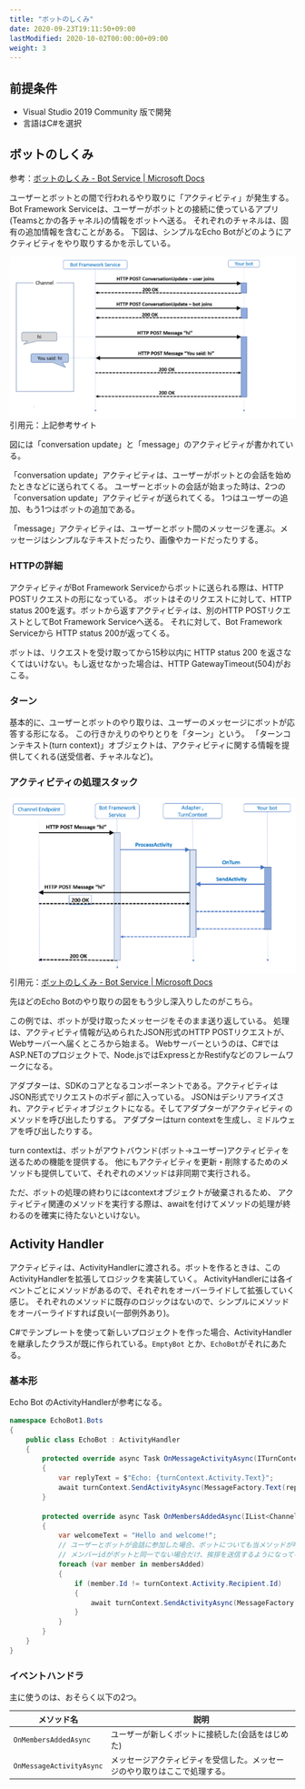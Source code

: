 ```yaml
---
title: "ボットのしくみ"
date: 2020-09-23T19:11:50+09:00
lastModified: 2020-10-02T00:00:00+09:00
weight: 3
---
```


## 前提条件

* Visual Studio 2019 Community 版で開発
* 言語はC#を選択

## ボットのしくみ
参考：[ボットのしくみ - Bot Service | Microsoft Docs](https://docs.microsoft.com/ja-jp/azure/bot-service/bot-builder-basics?view=azure-bot-service-4.0&tabs=csharp)

ユーザーとボットとの間で行われるやり取りに「アクティビティ」が発生する。
Bot Framework Serviceは、ユーザーがボットとの接続に使っているアプリ(Teamsとかの各チャネル)の情報をボットへ送る。
それぞれのチャネルは、固有の追加情報を含むことがある。
下図は、シンプルなEcho Botがどのようにアクティビティをやり取りするかを示している。

![](2020-09-26-20-20-38.png)  
引用元：上記参考サイト

図には「conversation update」と「message」のアクティビティが書かれている。

 「conversation update」アクティビティは、ユーザーがボットとの会話を始めたときなどに送られてくる。
 ユーザーとボットの会話が始まった時は、2つの「conversation update」アクティビティが送られてくる。
 1つはユーザーの追加、もう1つはボットの追加である。

「message」アクティビティは、ユーザーとボット間のメッセージを運ぶ。メッセージはシンプルなテキストだったり、画像やカードだったりする。

### HTTPの詳細
アクティビティがBot Framework Serviceからボットに送られる際は、HTTP POSTリクエストの形になっている。
ボットはそのリクエストに対して、HTTP status 200を返す。ボットから返すアクティビティは、別のHTTP POSTリクエストとしてBot Framework Serviceへ送る。
それに対して、Bot Framework Serviceから HTTP status 200が返ってくる。

ボットは、リクエストを受け取ってから15秒以内に HTTP status 200 を返さなくてはいけない。もし返せなかった場合は、HTTP GatewayTimeout(504)がおこる。

### ターン
基本的に、ユーザーとボットのやり取りは、ユーザーのメッセージにボットが応答する形になる。
この行きかえりのやりとりを「ターン」という。
「ターンコンテキスト(turn context)」オブジェクトは、アクティビティに関する情報を提供してくれる(送受信者、チャネルなど)。

### アクティビティの処理スタック
![](2020-09-26-21-02-03.png)
引用元：[ボットのしくみ - Bot Service | Microsoft Docs](https://docs.microsoft.com/ja-jp/azure/bot-service/bot-builder-basics?view=azure-bot-service-4.0&tabs=csharp)

先ほどのEcho Botのやり取りの図をもう少し深入りしたのがこちら。

この例では、ボットが受け取ったメッセージをそのまま送り返している。
処理は、アクティビティ情報が込められたJSON形式のHTTP POSTリクエストが、Webサーバーへ届くところから始まる。
Webサーバーというのは、C#ではASP.NETのプロジェクトで、Node.jsではExpressとかRestifyなどのフレームワークになる。

アダプターは、SDKのコアとなるコンポーネントである。アクティビティはJSON形式でリクエストのボディ部に入っている。
JSONはデシリアライズされ、アクティビティオブジェクトになる。そしてアダプターがアクティビティのメソッドを呼び出したりする。
アダプターはturn contextを生成し、ミドルウェアを呼び出したりする。

turn contextは、ボットがアウトバウンド(ボット→ユーザー)アクティビティを送るための機能を提供する。
他にもアクティビティを更新・削除するためのメソッドも提供していて、それぞれのメソッドは非同期で実行される。

ただ、ボットの処理の終わりにはcontextオブジェクトが破棄されるため、
アクティビティ関連のメソッドを実行する際は、awaitを付けてメソッドの処理が終わるのを確実に待たないといけない。

## Activity Handler
アクティビティは、ActivityHandlerに渡される。ボットを作るときは、このActivityHandlerを拡張してロジックを実装していく。
ActivityHandlerには各イベントごとにメソッドがあるので、それぞれをオーバーライドして拡張していく感じ。
それぞれのメソッドに既存のロジックはないので、シンプルにメソッドをオーバーライドすれば良い(一部例外あり)。

C#でテンプレートを使って新しいプロジェクトを作った場合、ActivityHandlerを継承したクラスが既に作られている。`EmptyBot` とか、`EchoBot`がそれにあたる。

### 基本形
Echo Bot のActivityHandlerが参考になる。

```csharp
namespace EchoBot1.Bots
{
    public class EchoBot : ActivityHandler
    {
        protected override async Task OnMessageActivityAsync(ITurnContext<IMessageActivity> turnContext, CancellationToken cancellationToken)
        {
            var replyText = $"Echo: {turnContext.Activity.Text}";
            await turnContext.SendActivityAsync(MessageFactory.Text(replyText, replyText), cancellationToken);
        }

        protected override async Task OnMembersAddedAsync(IList<ChannelAccount> membersAdded, ITurnContext<IConversationUpdateActivity> turnContext, CancellationToken cancellationToken)
        {
            var welcomeText = "Hello and welcome!";
            // ユーザーとボットが会話に参加した場合、ボットについても当メソッドが呼び出されるので、
            // メンバーidがボットと同一でない場合だけ、挨拶を送信するようになっている。
            foreach (var member in membersAdded)
            {
                if (member.Id != turnContext.Activity.Recipient.Id)
                {
                    await turnContext.SendActivityAsync(MessageFactory.Text(welcomeText, welcomeText), cancellationToken);
                }
            }
        }
    }
}
```

### イベントハンドラ
主に使うのは、おそらく以下の2つ。

|メソッド名|説明|
|---|---|
|`OnMembersAddedAsync`|ユーザーが新しくボットに接続した(会話をはじめた)|
|`OnMessageActivityAsync`|メッセージアクティビティを受信した。メッセージのやり取りはここで処理する。|
